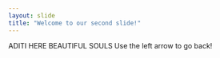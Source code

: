 ```yaml
---
layout: slide
title: "Welcome to our second slide!"
---
```

ADITI HERE BEAUTIFUL SOULS
Use the left arrow to go back!
